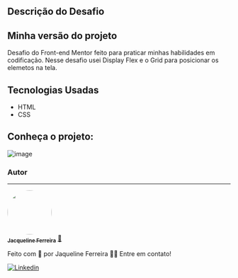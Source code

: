 ## Descrição do Desafio 




## Minha versão do projeto

Desafio do Front-end Mentor feito para praticar minhas habilidades em codificação. Nesse desafio usei Display Flex e o Grid para posicionar os elemetos na tela.
## Tecnologias Usadas
 * HTML
 * CSS
 


## Conheça o projeto: 
![image](https://user-images.githubusercontent.com/64090350/215191322-9e371af0-3000-45c9-b56d-ece570871f6d.png)




### Autor
---

<a href="https://augecode.com/">
 <img style="border-radius: 50%;" src="https://avatars.githubusercontent.com/jacqueline-dev" width="100px;" alt=""/>
 <br />
 <sub><b>Jacqueline Ferreira</b></sub></a> <a href="https://augecode.com/" title="Augecode">🚀</a>


Feito com 💜 por Jaqueline Ferreira 👋🏽 Entre em contato!

[![Linkedin](https://img.shields.io/badge/Meu%20Perfil-Linkdin-blueviolet)](https://www.linkedin.com/in/jacqueline-ferreira-a152761a5/)


